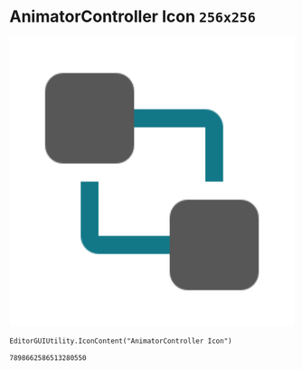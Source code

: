 # AnimatorController Icon `256x256`
<img src="/img/AnimatorController%20Icon.png" width=512 height=512>

``` CSharp
EditorGUIUtility.IconContent("AnimatorController Icon")
```
```
7898662586513280550
```
